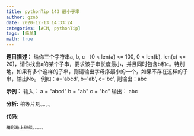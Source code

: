 ```yaml
---
title: pythonTip 143 最小子串
author: gznb
date: 2020-12-13 14:33:24
categories: [ACM, pythonTip]
tags: [简单]
math: true
---
```


**题目描述：**
给你三个字符串a, b, c （0 < len(a) <= 100, 0 < len(b), len(c) <= 20)，请你找出a的某个子串，要求该子串长度最小，并且同时包含b和c。特别地，如果有多个这样的子串，则请输出字母序最小的一个，如果不存在这样的子串，输出No。
例如：a='abcd', b='ab', c='bc', 则输出：abc


**示例：**
输入：
a = "abcd"
b = "ab"
c = "bc"
输出：
abc


**分析:**
稍等片刻。。。。

**代码:**
```python
精彩马上继续。。。。。
```
